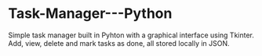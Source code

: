 # Task-Manager---Python
Simple task manager built in Pyhton with a graphical interface using Tkinter. Add, view, delete and mark tasks as done, all stored locally in JSON.
